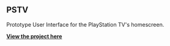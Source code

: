 ## PSTV

Prototype User Interface for the PlayStation TV's homescreen. 

**[View the project here](http://hellogreg.github.io/pstv/)**
